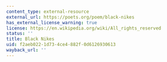 ```yaml
---
content_type: external-resource
external_url: https://poets.org/poem/black-nikes
has_external_license_warning: true
license: https://en.wikipedia.org/wiki/All_rights_reserved
status: ''
title: Black Nikes
uid: f2aeb022-1d73-4ce4-882f-0d6126930613
wayback_url: ''
---
```


